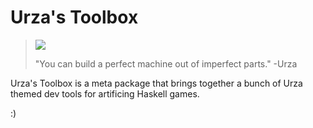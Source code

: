 Urza's Toolbox
==============
> <img src="https://raw2.github.com/schell/urzas-toolbox/master/assets/perfect_machine.jpg" />
>
> "You can build a perfect machine out of imperfect parts."
> -Urza

Urza's Toolbox is a meta package that brings together a bunch of Urza themed
dev tools for artificing Haskell games.

:)

